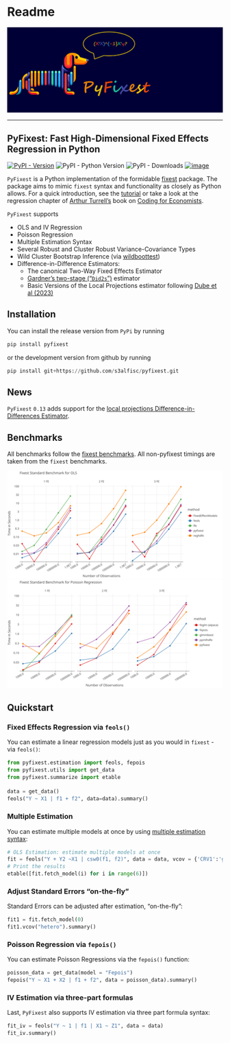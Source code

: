 Readme
================

![](figures/pyfixest-logo.png)

------------------------------------------------------------------------

## PyFixest: Fast High-Dimensional Fixed Effects Regression in Python

[![PyPI -
Version](https://img.shields.io/pypi/v/pyfixest.svg)](https://pypi.org/project/pyfixest/)
![PyPI - Python
Version](https://img.shields.io/pypi/pyversions/pyfixest.svg) ![PyPI -
Downloads](https://img.shields.io/pypi/dm/pyfixest.png)
[![image](https://codecov.io/gh/s3alfisc/pyfixest/branch/master/graph/badge.svg)](https://codecov.io/gh/s3alfisc/pyfixest)

`PyFixest` is a Python implementation of the formidable
[fixest](https://github.com/lrberge/fixest) package. The package aims to
mimic `fixest` syntax and functionality as closely as Python allows. For
a quick introduction, see the
[tutorial](https://s3alfisc.github.io/pyfixest/tutorial/) or take a look
at the regression chapter of [Arthur
Turrell’s](https://github.com/aeturrell) book on [Coding for
Economists](https://aeturrell.github.io/coding-for-economists/econmt-regression.html#imports).

`PyFixest` supports

-   OLS and IV Regression
-   Poisson Regression
-   Multiple Estimation Syntax
-   Several Robust and Cluster Robust Variance-Covariance Types
-   Wild Cluster Bootstrap Inference (via
    [wildboottest](https://github.com/s3alfisc/wildboottest))
-   Difference-in-Difference Estimators:
    -   The canonical Two-Way Fixed Effects Estimator
    -   [Gardner’s two-stage
        (“`Did2s`”)](https://jrgcmu.github.io/2sdd_current.pdf)
        estimator
    -   Basic Versions of the Local Projections estimator following
        [Dube et al (2023)](https://www.nber.org/papers/w31184)

## Installation

You can install the release version from `PyPi` by running

``` py
pip install pyfixest
```

or the development version from github by running

``` py
pip install git+https://github.com/s3alfisc/pyfixest.git
```

## News

`PyFixest` `0.13` adds support for the [local projections
Difference-in-Differences
Estimator](https://s3alfisc.github.io/pyfixest/difference-in-differences-estimation/).

## Benchmarks

All benchmarks follow the [fixest
benchmarks](https://github.com/lrberge/fixest/tree/master/_BENCHMARK).
All non-pyfixest timings are taken from the `fixest` benchmarks.

![](./benchmarks/lets-plot-images/benchmarks_ols.svg)
![](./benchmarks/lets-plot-images/benchmarks_poisson.svg)

## Quickstart

### Fixed Effects Regression via `feols()`

You can estimate a linear regression models just as you would in
`fixest` - via `feols()`:

``` python
from pyfixest.estimation import feols, fepois
from pyfixest.utils import get_data
from pyfixest.summarize import etable

data = get_data()
feols("Y ~ X1 | f1 + f2", data=data).summary()
```

### Multiple Estimation

You can estimate multiple models at once by using [multiple estimation
syntax](https://aeturrell.github.io/coding-for-economists/econmt-regression.html#multiple-regression-models):

``` python
# OLS Estimation: estimate multiple models at once
fit = feols("Y + Y2 ~X1 | csw0(f1, f2)", data = data, vcov = {'CRV1':'group_id'})
# Print the results
etable([fit.fetch_model(i) for i in range(6)])
```

### Adjust Standard Errors “on-the-fly”

Standard Errors can be adjusted after estimation, “on-the-fly”:

``` python
fit1 = fit.fetch_model(0)
fit1.vcov("hetero").summary()
```

### Poisson Regression via `fepois()`

You can estimate Poisson Regressions via the `fepois()` function:

``` python
poisson_data = get_data(model = "Fepois")
fepois("Y ~ X1 + X2 | f1 + f2", data = poisson_data).summary()
```

### IV Estimation via three-part formulas

Last, `PyFixest` also supports IV estimation via three part formula
syntax:

``` python
fit_iv = feols("Y ~ 1 | f1 | X1 ~ Z1", data = data)
fit_iv.summary()
```
